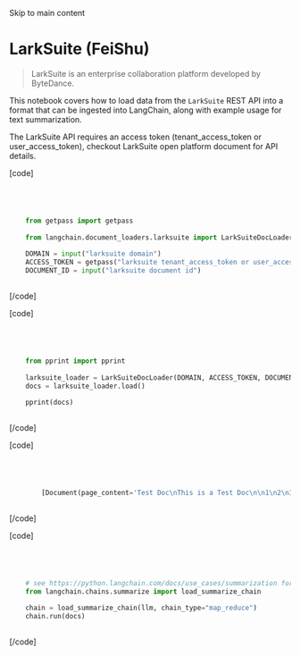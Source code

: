 

Skip to main content

# LarkSuite (FeiShu)

> LarkSuite is an enterprise collaboration platform developed by ByteDance.

This notebook covers how to load data from the `LarkSuite` REST API into a format that can be ingested into LangChain, along with example usage for text summarization.

The LarkSuite API requires an access token (tenant_access_token or user_access_token), checkout LarkSuite open platform document for API details.

[code]
```python




    from getpass import getpass  
      
    from langchain.document_loaders.larksuite import LarkSuiteDocLoader  
      
    DOMAIN = input("larksuite domain")  
    ACCESS_TOKEN = getpass("larksuite tenant_access_token or user_access_token")  
    DOCUMENT_ID = input("larksuite document id")  
    


```
[/code]


[code]
```python




    from pprint import pprint  
      
    larksuite_loader = LarkSuiteDocLoader(DOMAIN, ACCESS_TOKEN, DOCUMENT_ID)  
    docs = larksuite_loader.load()  
      
    pprint(docs)  
    


```
[/code]


[code]
```python




        [Document(page_content='Test Doc\nThis is a Test Doc\n\n1\n2\n3\n\n', metadata={'document_id': 'V76kdbd2HoBbYJxdiNNccajunPf', 'revision_id': 11, 'title': 'Test Doc'})]  
    


```
[/code]


[code]
```python




    # see https://python.langchain.com/docs/use_cases/summarization for more details  
    from langchain.chains.summarize import load_summarize_chain  
      
    chain = load_summarize_chain(llm, chain_type="map_reduce")  
    chain.run(docs)  
    


```
[/code]


